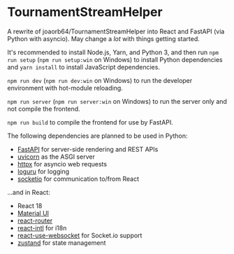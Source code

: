 # TournamentStreamHelper

A rewrite of joaorb64/TournamentStreamHelper into React and FastAPI (via Python with asyncio). May change a _lot_ with things getting started.

It's recommended to install Node.js, Yarn, and Python 3, and then run `npm run setup` (`npm run setup:win` on Windows) to install Python dependencies and `yarn install` to install JavaScript dependencies.

`npm run dev` (`npm run dev:win` on Windows) to run the developer environment with hot-module reloading.

`npm run server` (`npm run server:win` on Windows) to run the server only and not compile the frontend.

`npm run build` to compile the frontend for use by FastAPI.

The following dependencies are planned to be used in Python:

- [FastAPI](https://fastapi.tiangolo.com/) for server-side rendering and REST APIs
- [uvicorn](https://www.uvicorn.org/) as the ASGI server
- [httpx](https://www.python-httpx.org/async/) for asyncio web requests
- [loguru](https://github.com/Delgan/loguru) for logging
- [socketio](https://python-socketio.readthedocs.io/en/stable/server.html#uvicorn-daphne-and-other-asgi-servers) for communication to/from React

...and in React:

- React 18
- [Material UI](https://mui.com/material-ui/all-components/)
- [react-router](https://reactrouter.com/en/main/start/overview)
- [react-intl](https://formatjs.io/docs/react-intl/) for i18n
- [react-use-websocket](https://github.com/robtaussig/react-use-websocket?tab=readme-ov-file#getting-started) for Socket.io support
- [zustand](https://github.com/pmndrs/zustand) for state management